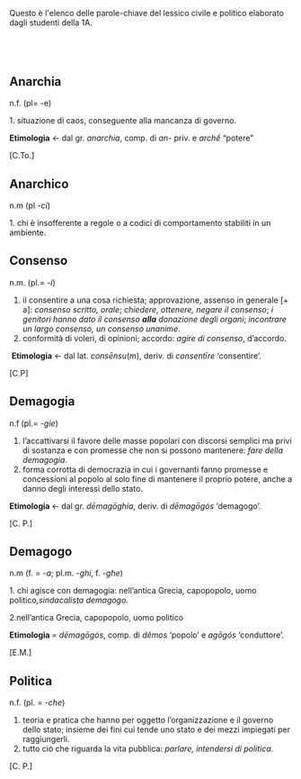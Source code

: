 <p>Questo &egrave; l'elenco delle parole-chiave del lessico civile e politico elaborato dagli studenti della 1A.</p>
<h2>&nbsp;</h2>
<h2><strong>Anarchi</strong><strong>a</strong></h2>
<p>n.f.<span style="font-weight: 400;"> (pl=</span><span style="font-weight: 400;"> -e</span><span style="font-weight: 400;">)</span></p>
<p>1.&nbsp;<span style="font-weight: 400;">situazione di caos</span><span style="font-weight: 400;">, conseguente alla mancanza di governo.</span></p>
<p><span style="font-weight: 400;"><strong>Etimologia</strong> &larr; </span><span style="font-weight: 400;">dal</span><span style="font-weight: 400;">&nbsp;</span><span style="font-weight: 400;">gr. </span><em><span style="font-weight: 400;">anarchia</span></em><span style="font-weight: 400;">, comp. di <em>an</em>- priv. e <em>archḗ</em>&nbsp;&ldquo;potere&rdquo;&nbsp;</span></p>
<p><span style="font-weight: 400;">[C.To.]</span></p>
<h2><strong>Anarchico</strong></h2>
<p><span style="font-weight: 400;">n.m&nbsp;(pl <em>-ci</em>)</span></p>
<p>1.&nbsp;<span style="font-weight: 400;">chi &egrave; insofferente a regole o a codici di comportamento stabiliti in un ambiente.</span></p>
<h2><strong>Consenso</strong></h2>
<p>n.m. (pl.=&nbsp;<em>-i</em>)</p>
<ol>
<li>il consentire a una cosa richiesta; approvazione, assenso in generale [+ a]:<em> consenso scritto, orale</em>;<em> chiedere, ottenere, negare il consenso</em>;<em> i genitori hanno dato il consenso </em><strong><em>alla</em></strong><em> donazione degli organi</em>;<em> incontrare un largo consenso, un consenso unanime</em>.</li>
<li>conformit&agrave; di voleri, di opinioni; accordo:<em> agire di consenso</em>, d&rsquo;accordo.</li>
</ol>
<p>&nbsp;<strong>Etimologia</strong> &larr; dal lat. <em>consēnsu</em>(<em>m</em>), deriv. di <em>consentīre</em> &lsquo;consentire&rsquo;.</p>
<p>[C.P]</p>
<h2>Demagogia</h2>
<p>n.f<strong>&nbsp;</strong>(pl.= -<em>gie</em>)</p>
<ol>
<li><span style="font-weight: 400;">l&rsquo;accattivarsi il favore delle masse popolari con discorsi semplici ma privi di sostanza e con promesse che non si possono mantenere:</span><em><span style="font-weight: 400;"> fare della demagogia</span></em><span style="font-weight: 400;">.</span></li>
<li><span style="font-weight: 400;"> forma corrotta di democrazia in cui i governanti fanno promesse e concessioni al popolo al solo fine di mantenere il proprio potere, anche a danno degli interessi dello stato.</span></li>
</ol>
<p><strong>Etimologia </strong>&larr; dal gr. <em>dēmagōgh&iacute;a</em>, deriv. di <em>dēmagōg&oacute;s</em> &lsquo;demagogo&rsquo;.</p>
<p>[C. P.]</p>
<h2><strong>Demagogo</strong></h2>
<p>n.m (f. =&nbsp;-<em>a</em>; pl.m. -<em>ghi</em>, f. -<em>ghe</em>)</p>
<p><span style="font-weight: 400;">1. chi agisce con demagogia: nell&rsquo;antica Grecia, capopopolo, uomo politico</span><em><span style="font-weight: 400;">,sindacalista demagogo.</span></em></p>
<p><span style="font-weight: 400;">2.nell&rsquo;antica Grecia, capopopolo, uomo politico</span></p>
<p><strong>Etimologia&nbsp;</strong><em><span style="font-weight: 400;">= </span><span style="font-weight: 400;">dē</span><span style="font-weight: 400;">mag</span><span style="font-weight: 400;">ō</span></em><span style="font-weight: 400;"><em>g&oacute;s</em>, comp. di </span><em><span style="font-weight: 400;">d&ecirc;mos</span></em><span style="font-weight: 400;"> &lsquo;popolo&rsquo; e </span><em><span style="font-weight: 400;">agō</span></em><span style="font-weight: 400;"><em>g&oacute;s</em> &lsquo;conduttore&rsquo;.</span></p>
<p>[E.M.]</p>
<h2><strong>Politica</strong></h2>
<p>n.f. (pl. =&nbsp;<em>-che</em>)</p>
<ol>
<li>teoria e pratica che hanno per oggetto l&rsquo;organizzazione e il governo dello stato; insieme dei fini cui tende uno stato e dei mezzi impiegati per raggiungerli.</li>
<li>tutto ci&ograve; che riguarda la vita pubblica:<em> parlare, intendersi di politica</em>.</li>
</ol>
<p>[C. P.]</p>
